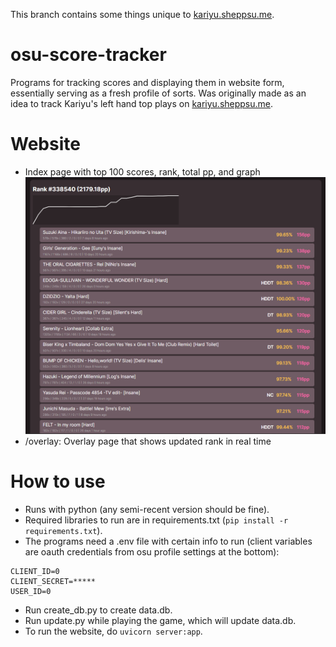 This branch contains some things unique to [kariyu.sheppsu.me](https://kariyu.sheppsu.me).

# osu-score-tracker
Programs for tracking scores and displaying them in website form,
essentially serving as a fresh profile of sorts. Was originally made as an idea to
track Kariyu's left hand top plays on
[kariyu.sheppsu.me](https://kariyu.sheppsu.me). 

# Website
- Index page with top 100 scores, rank, total pp, and graph
![](index.png)
- /overlay: Overlay page that shows updated rank in real time

# How to use
- Runs with python (any semi-recent version should be fine).
- Required libraries to run are in requirements.txt (`pip install -r requirements.txt`).
- The programs need a .env file with certain info to run (client variables are oauth credentials from osu profile settings at the bottom):
```
CLIENT_ID=0
CLIENT_SECRET=*****
USER_ID=0
```
- Run create_db.py to create data.db.
- Run update.py while playing the game, which will update data.db.
- To run the website, do `uvicorn server:app`.